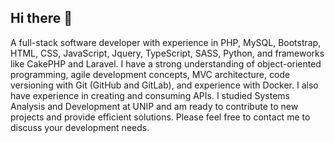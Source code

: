 ## Hi there 👋

<!--
**vitorvgodoy/vitorvgodoy** is a ✨ _special_ ✨ repository because its `README.md` (this file) appears on your GitHub profile.

Here are some ideas to get you started:

- 🔭 I’m currently working on ...
- 🌱 I’m currently learning ...
- 👯 I’m looking to collaborate on ...
- 🤔 I’m looking for help with ...
- 💬 Ask me about ...
- 📫 How to reach me: ...
- 😄 Pronouns: ...
- ⚡ Fun fact: ...
-->

A full-stack software developer with experience in PHP, MySQL, Bootstrap, HTML, CSS, JavaScript, Jquery, TypeScript, SASS, Python, and frameworks like CakePHP and Laravel.
I have a strong understanding of object-oriented programming, agile development concepts, MVC architecture, code versioning with Git (GitHub and GitLab), and experience with Docker.
I also have experience in creating and consuming APIs. I studied Systems Analysis and Development at UNIP and am ready to contribute to new projects and provide efficient solutions.
Please feel free to contact me to discuss your development needs.
